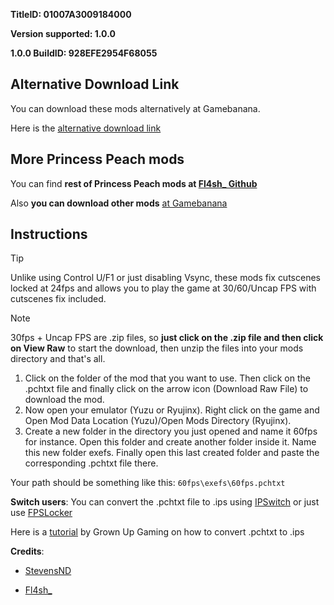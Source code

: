**TitleID: 01007A3009184000**

**Version supported: 1.0.0**

**1.0.0 BuildID: 928EFE2954F68055**

## Alternative Download Link

You can download these mods alternatively at Gamebanana. 

Here is the [alternative download link](https://gamebanana.com/mods/502311)

## More Princess Peach mods

You can find **rest of Princess Peach mods at [Fl4sh_ Github](https://github.com/Fl4sh9174/Switch-Ultrawide-Mods)**

Also **you can download other mods** [at Gamebanana](https://gamebanana.com/mods/games/19206?)

## Instructions

>[!TIP]
Unlike using Control U/F1 or just disabling Vsync, these mods fix cutscenes locked at 24fps and allows you to play the game at 30/60/Uncap FPS with cutscenes fix included.

>[!NOTE]
30fps + Uncap FPS are .zip files, so **just click on the .zip file and then click on View Raw** to start the download, then unzip the files into your mods directory and that's all.

1. Click on the folder of the mod that you want to use. Then click on the .pchtxt file and finally click on the arrow icon (Download Raw File) to download the mod.
2. Now open your emulator (Yuzu or Ryujinx). Right click on the game and Open Mod Data Location (Yuzu)/Open Mods Directory (Ryujinx).
3. Create a new folder in the directory you just opened and name it 60fps for instance. Open this folder and create another folder inside it. Name this new folder exefs. Finally open this last created folder and paste the corresponding .pchtxt file there.

Your path should be something like this: `60fps\exefs\60fps.pchtxt`

**Switch users**: You can convert  the .pchtxt file to .ips using [IPSwitch](https://github.com/3096/ipswitch) or just use [FPSLocker](https://github.com/masagrator/FPSLocker)

Here is a [tutorial](https://youtu.be/m-V6Rs2sm9w?si=-b10u6yv0dhih5Kk) by Grown Up Gaming on how to convert .pchtxt to .ips

**Credits**: 

- [StevensND](https://linktr.ee/stevensmods)

- [Fl4sh_](https://github.com/Fl4sh9174/Switch-Ultrawide-Mods)